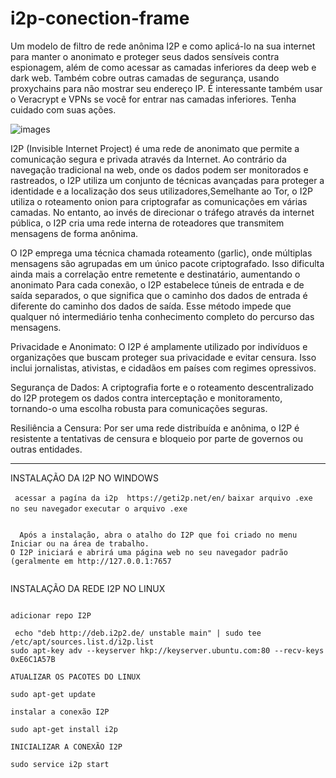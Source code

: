 # i2p-conection-frame
Um modelo de filtro de rede anônima I2P e como aplicá-lo na sua internet para manter o anonimato e proteger seus dados sensíveis contra espionagem, além de como acessar as camadas inferiores da deep web e dark web. Também cobre outras camadas de segurança, usando proxychains para não mostrar seu endereço IP. É interessante também usar o Veracrypt e VPNs se você for entrar nas camadas inferiores. Tenha cuidado com suas ações.

![images](https://github.com/thaleshodan/i2p-conection-frame/assets/173853965/c6d3e8b3-2928-4ba7-b0c9-9d09bb53abec)

I2P (Invisible Internet Project) é uma rede de anonimato que permite a comunicação segura e privada através da Internet. Ao contrário da navegação tradicional na web, onde os dados podem ser monitorados e rastreados, o I2P utiliza um conjunto de técnicas avançadas para proteger a identidade e a localização dos seus utilizadores,Semelhante ao Tor, o I2P utiliza o roteamento onion  para criptografar as comunicações em várias camadas. No entanto, ao invés de direcionar o tráfego através da internet pública, o I2P cria uma rede interna de roteadores que transmitem mensagens de forma anônima.

O I2P emprega uma técnica chamada roteamento (garlic), onde múltiplas mensagens são agrupadas em um único pacote criptografado. Isso dificulta ainda mais a correlação entre remetente e destinatário, aumentando o anonimato Para cada conexão, o I2P estabelece túneis de entrada e de saída separados, o que significa que o caminho dos dados de entrada é diferente do caminho dos dados de saída. Esse método impede que qualquer nó intermediário tenha conhecimento completo do percurso das mensagens. 

Privacidade e Anonimato: O I2P é amplamente utilizado por indivíduos e organizações que buscam proteger sua privacidade e evitar censura. Isso inclui jornalistas, ativistas, e cidadãos em países com regimes opressivos.

Segurança de Dados: A criptografia forte e o roteamento descentralizado do I2P protegem os dados contra interceptação e monitoramento, tornando-o uma escolha robusta para comunicações seguras.

Resiliência a Censura: Por ser uma rede distribuída e anônima, o I2P é resistente a tentativas de censura e bloqueio por parte de governos ou outras entidades.

-------------------------------------------------------------------------------------------------------------------------------






INSTALAÇÃO DA I2P NO WINDOWS

 ``` acessar a pagína da i2p  https://geti2p.net/en/```
  ``baixar arquivo .exe no seu navegador``
  ```executar o arquivo .exe```



```CONFIGURAÇÃO DA REDE I2P NO WINDOWS

  Após a instalação, abra o atalho do I2P que foi criado no menu Iniciar ou na área de trabalho.
O I2P iniciará e abrirá uma página web no seu navegador padrão (geralmente em http://127.0.0.1:7657


```


   INSTALAÇÃO DA REDE I2P NO LINUX 
```

adicionar repo I2P

 echo "deb http://deb.i2p2.de/ unstable main" | sudo tee /etc/apt/sources.list.d/i2p.list
sudo apt-key adv --keyserver hkp://keyserver.ubuntu.com:80 --recv-keys 0xE6C1A57B

ATUALIZAR OS PACOTES DO LINUX

sudo apt-get update

instalar a conexão I2P

sudo apt-get install i2p

INICIALIZAR A CONEXÃO I2P

sudo service i2p start


